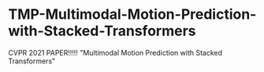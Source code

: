 # TMP-Multimodal-Motion-Prediction-with-Stacked-Transformers
CVPR 2021 PAPER!!!!!  "Multimodal Motion Prediction with Stacked Transformers"
